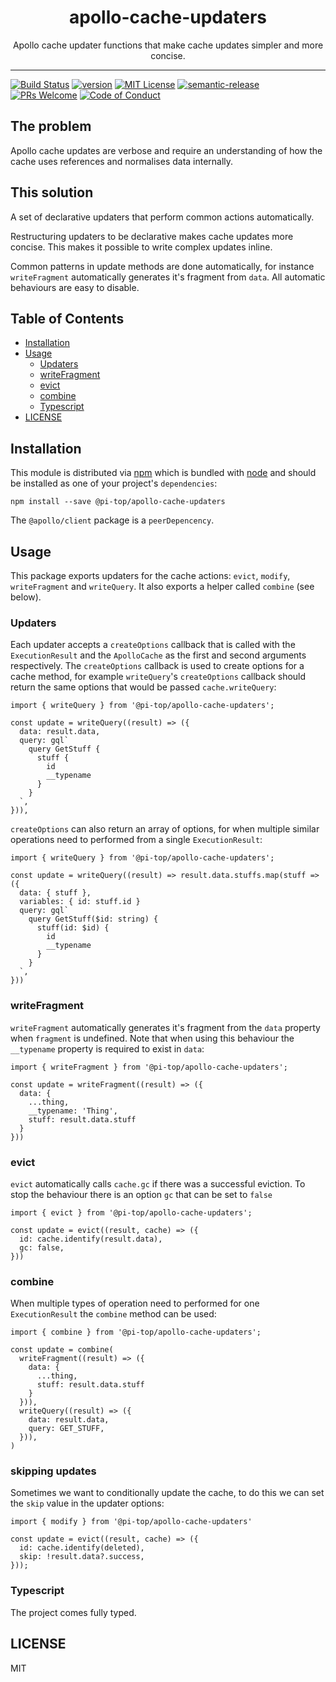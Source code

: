<div align="center">
<h1>apollo-cache-updaters</h1>

</a>

<p>Apollo cache updater functions that make cache updates simpler and more concise.</p>

</div>

<hr />

[![Build Status][build-badge]][build]
[![version][version-badge]][package]
[![MIT License][license-badge]][license]
[![semantic-release](https://img.shields.io/badge/%20%20%F0%9F%93%A6%F0%9F%9A%80-semantic--release-e10079.svg)](https://github.com/semantic-release/semantic-release)
[![PRs Welcome][prs-badge]][prs]
[![Code of Conduct][coc-badge]][coc]

## The problem

Apollo cache updates are verbose and require an understanding of how the cache
uses references and normalises data internally.

## This solution

A set of declarative updaters that perform common actions automatically.

Restructuring updaters to be declarative makes cache updates more concise. This
makes it possible to write complex updates inline.

Common patterns in update methods are done automatically, for instance
`writeFragment` automatically generates it's fragment from `data`. All automatic
behaviours are easy to disable.

## Table of Contents

<!-- START doctoc generated TOC please keep comment here to allow auto update -->
<!-- DON'T EDIT THIS SECTION, INSTEAD RE-RUN doctoc TO UPDATE -->

- [Installation](#installation)
- [Usage](#usage)
  - [Updaters](#updaters)
  - [writeFragment](#writefragment)
  - [evict](#evict)
  - [combine](#combine)
  - [Typescript](#typescript)
- [LICENSE](#license)

<!-- END doctoc generated TOC please keep comment here to allow auto update -->

## Installation

This module is distributed via [npm][npm] which is bundled with [node][node] and
should be installed as one of your project's `dependencies`:

```
npm install --save @pi-top/apollo-cache-updaters
```

The `@apollo/client` package is a `peerDepencency`.

## Usage

This package exports updaters for the cache actions: `evict`, `modify`,
`writeFragment` and `writeQuery`. It also exports a helper called `combine`
(see below).

### Updaters

Each updater accepts a `createOptions` callback that is called with the
`ExecutionResult` and the `ApolloCache` as the first and second arguments
respectively. The `createOptions` callback is used to create options for a cache
method, for example `writeQuery`'s `createOptions` callback should return the
same options that would be passed `cache.writeQuery`:

```
import { writeQuery } from '@pi-top/apollo-cache-updaters';

const update = writeQuery((result) => ({
  data: result.data,
  query: gql`
    query GetStuff {
      stuff {
        id
        __typename
      }
    }
  `,
})),
```

`createOptions` can also return an array of options, for when multiple similar
operations need to performed from a single `ExecutionResult`:

```
import { writeQuery } from '@pi-top/apollo-cache-updaters';

const update = writeQuery((result) => result.data.stuffs.map(stuff => ({
  data: { stuff },
  variables: { id: stuff.id }
  query: gql`
    query GetStuff($id: string) {
      stuff(id: $id) {
        id
        __typename
      }
    }
  `,
}))
```

### writeFragment

`writeFragment` automatically generates it's fragment from the `data` property
when `fragment` is undefined. Note that when using this behaviour the
`__typename` property is required to exist in `data`:

```
import { writeFragment } from '@pi-top/apollo-cache-updaters';

const update = writeFragment((result) => ({
  data: {
    ...thing,
    __typename: 'Thing',
    stuff: result.data.stuff
  }
}))
```

### evict

`evict` automatically calls `cache.gc` if there was a successful eviction. To
stop the behaviour there is an option `gc` that can be set to `false`

```
import { evict } from '@pi-top/apollo-cache-updaters';

const update = evict((result, cache) => ({
  id: cache.identify(result.data),
  gc: false,
}))
```

### combine

When multiple types of operation need to performed for one `ExecutionResult` the
`combine` method can be used:

```
import { combine } from '@pi-top/apollo-cache-updaters';

const update = combine(
  writeFragment((result) => ({
    data: {
      ...thing,
      stuff: result.data.stuff
    }
  })),
  writeQuery((result) => ({
    data: result.data,
    query: GET_STUFF,
  })),
)
```

### skipping updates

Sometimes we want to conditionally update the cache, to do this we can set the
`skip` value in the updater options:

```
import { modify } from '@pi-top/apollo-cache-updaters'

const update = evict((result, cache) => ({
  id: cache.identify(deleted),
  skip: !result.data?.success,
}));
```

### Typescript

The project comes fully typed.

## LICENSE

MIT

[npm]: https://www.npmjs.com/
[node]: https://nodejs.org
[build-badge]: https://github.com/pi-top/apollo-cache-updaters/workflows/apollo-cache-updaters/badge.svg
[build]: https://github.com/pi-top/apollo-cache-updaters/actions?query=branch%3Amaster+workflow%3Aapollo-cache-updaters
[version-badge]: https://img.shields.io/npm/v/@pi-top/apollo-cache-updaters.svg?style=flat-square
[package]: https://www.npmjs.com/package/@pi-top/apollo-cache-updaters
[downloads-badge]: https://img.shields.io/npm/dm/@pi-top/apollo-cache-updaters.svg?style=flat-square
[npmtrends]: http://www.npmtrends.com/@pi-top/apollo-cache-updaters
[license-badge]: https://img.shields.io/npm/l/@pi-top/apollo-cache-updaters.svg?style=flat-square
[license]: https://github.com/pi-top/apollo-cache-updaters/blob/master/LICENSE
[prs-badge]: https://img.shields.io/badge/PRs-welcome-brightgreen.svg?style=flat-square
[prs]: http://makeapullrequest.com
[coc-badge]: https://img.shields.io/badge/code%20of-conduct-ff69b4.svg?style=flat-square
[coc]: https://github.com/pi-top/apollo-cache-updaters/blob/master/other/CODE_OF_CONDUCT.md
